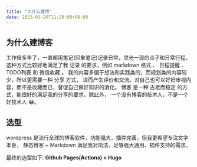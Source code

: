 ```yaml
---
title: "为什么建博"
date: 2023-01-20T11:29:00+08:00
---
```


## 为什么建博客

工作很多年了，一直都用笔记(印象笔记)记录日常，灵光一现的点子和日常行程。 这种方式比较好地满足了我 记录 的要求，例如 markdown 格式 、 日程提醒 、 TODO列表 和 微信收藏 。
我的内容多偏于想法和实践类的，而规划类的内容较少，所以更需要一种 分享 方式， 进而产生评价和交流。对自己也可以好好审视内容，而不是收藏而已，督促自己做好知识的消化。
博客 是一种 古老而稳定 的方式，能很好的满足我的分享的要求，除此外， 一个没有博客的技术人，不是一个好技术人 😂。

## 选型

wordpress 是流行全球的博客软件，功能强大，插件完善，但我更希望专注文字本身， 静态博客 + Markdown 满足我对简洁、足够强大通用、插件支持的需求。

最终的选型如下:
__Github Pages(Actions) + Hugo__
